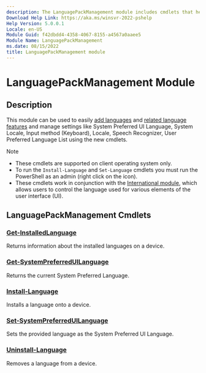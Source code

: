 ```yaml
---
description: The LanguagePackManagement module includes cmdlets that help you easily manage languages and language settings on a running Windows installation
Download Help Link: https://aka.ms/winsvr-2022-pshelp
Help Version: 5.0.0.1
Locale: en-US
Module Guid: f42dbdd4-4358-4067-8155-a4567a0aaee5
Module Name: LanguagePackManagement
ms.date: 08/15/2022
title: LanguagePackManagement module
---
```


# LanguagePackManagement Module
## Description

This module can be used to easily [add languages](/windows-hardware/manufacture/desktop/available-language-packs-for-windows) and [related language features](/windows-hardware/manufacture/desktop/features-on-demand-language-fod) and manage settings like System Preferred UI Language, System Locale, Input method (Keyboard), Locale, Speech Recognizer, User Preferred Language List using the new cmdlets.   

> [!NOTE]
> - These cmdlets are supported on client operating system only. 
> - To run the `Install-Language` and `Set-Language` cmdlets you must run the PowerShell as an admin (right click on the icon). 
> - These cmdlets work in conjunction with the [International module](/powershell/module/international/), which allows users to control the language used for various elements of the user interface (UI).  

## LanguagePackManagement Cmdlets
### [Get-InstalledLanguage](Get-InstalledLanguage.md)
Returns information about the installed languages on a device.

### [Get-SystemPreferredUILanguage](Get-SystemPreferredUILanguage.md)
Returns the current System Preferred Language.

### [Install-Language](Install-Language.md)
Installs a language onto a device.

### [Set-SystemPreferredUILanguage](Set-SystemPreferredUILanguage.md)
Sets the provided language as the System Preferred UI Language.

### [Uninstall-Language](Uninstall-Language.md)
Removes a language from a device.
